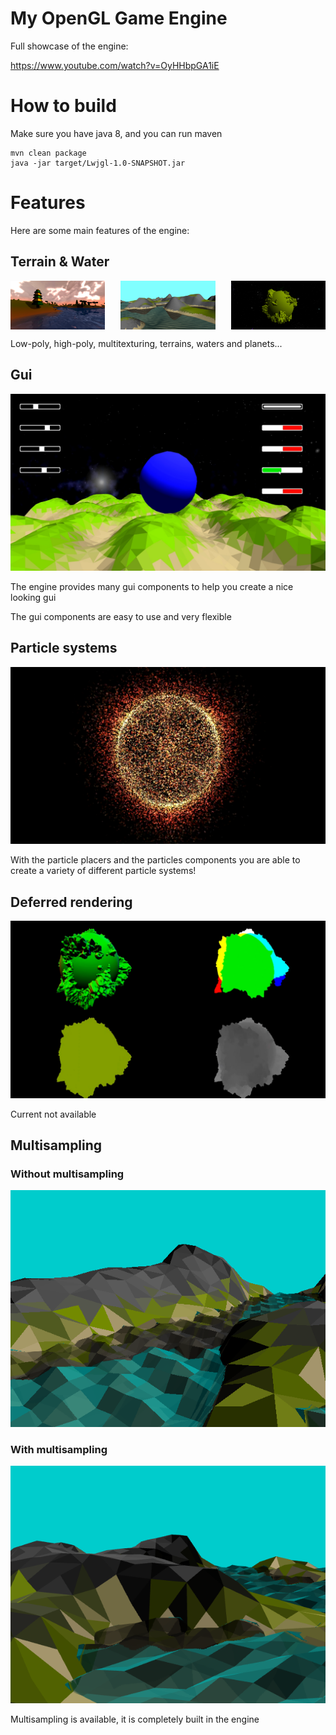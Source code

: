 # My OpenGL Game Engine

Full showcase of the engine:

https://www.youtube.com/watch?v=OyHHbpGA1iE

# How to build
Make sure you have java 8, and you can run maven

```
mvn clean package
java -jar target/Lwjgl-1.0-SNAPSHOT.jar
```

# Features

Here are some main features of the engine:

## Terrain & Water

<div style="display: flex; justify-content: space-between;">
    <img src="https://github.com/Saar25/Lwjgl/blob/master/docs/Amanecer.png?raw=true" width="30%"/>
    <img src="https://github.com/Saar25/Lwjgl/blob/master/docs/Terrain&Water.png?raw=true" width="30%"/>
    <img src="https://github.com/Saar25/Lwjgl/blob/master/docs/Planet.png?raw=true" width="30%"/>
</div>

Low-poly, high-poly, multitexturing, terrains, waters and planets...

## Gui

<img src="https://github.com/Saar25/Lwjgl/blob/master/docs/Gui.png?raw=true" />

The engine provides many gui components to help you create a nice looking gui

The gui components are easy to use and very flexible

## Particle systems

<img src="https://github.com/Saar25/Lwjgl/blob/master/docs/Particles.png?raw=true" />

With the particle placers and the particles components you are able to create a variety of different particle systems!

## Deferred rendering

<img src="https://github.com/Saar25/Lwjgl/blob/master/docs/DeferredRendering.png?raw=true" />

Current not available

## Multisampling

### Without multisampling

<img src="https://github.com/Saar25/Lwjgl/blob/master/docs/WithoutMultisampling.png?raw=true"/>

### With multisampling

<img src="https://github.com/Saar25/Lwjgl/blob/master/docs/WithMultisampling.png?raw=true"/>

Multisampling is available, it is completely built in the engine

